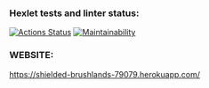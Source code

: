 ### Hexlet tests and linter status:
[![Actions Status](https://github.com/MaxOdinokiy/python-web-development-project-52/workflows/hexlet-check/badge.svg)](https://github.com/MaxOdinokiy/python-web-development-project-52/actions)
[![Maintainability](https://api.codeclimate.com/v1/badges/96cb00b47439cb7a813a/maintainability)](https://codeclimate.com/github/MaxOdinokiy/python-web-development-project-52/maintainability)


### WEBSITE:
https://shielded-brushlands-79079.herokuapp.com/